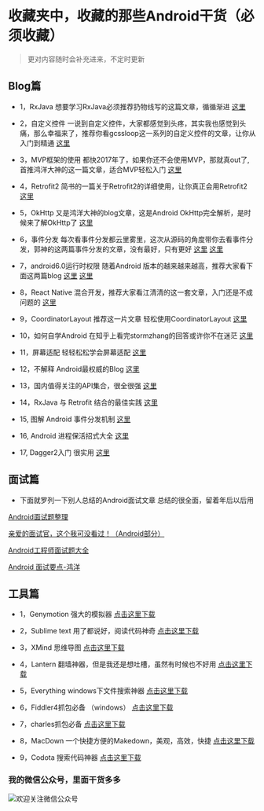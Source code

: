 #  收藏夹中，收藏的那些Android干货（必须收藏）

> 更对内容随时会补充进来，不定时更新

## Blog篇

* 1，RxJava  想要学习RxJava必须推荐扔物线写的这篇文章，循循渐进
[这里](http://gank.io/post/560e15be2dca930e00da1083)

* 2，自定义控件  一说到自定义控件，大家都感觉到头疼，其实我也感觉到头痛，那么幸福来了，推荐你看gcssloop这一系列的自定义控件的文章，让你从入门到精通
[这里](http://www.gcssloop.com/customview/CustomViewIndex)

* 3，MVP框架的使用  都快2017年了，如果你还不会使用MVP，那就真out了,首推鸿洋大神的这一篇文章，适合MVP轻松入门
 [这里](http://blog.csdn.net/lmj623565791/article/details/46596109)

* 4，Retrofit2   简书的一篇关于Retrofit2的详细使用，让你真正会用Retrofit2
[这里](http://www.jianshu.com/p/308f3c54abdd)

* 5，OkHttp   又是鸿洋大神的blog文章，这是Android OkHttp完全解析，是时候来了解OkHttp了
[这里](http://blog.csdn.net/lmj623565791/article/details/47911083)

* 6，事件分发 每次看事件分发都云里雾里，这次从源码的角度带你去看事件分发，郭神的这两篇事件分发的文章，没有最好，只有更好
[这里](http://blog.csdn.net/guolin_blog/article/details/9097463)
[这里](http://blog.csdn.net/guolin_blog/article/details/9153747)

* 7，android6.0运行时权限  随着Android 版本的越来越来越高，推荐大家看下面这两篇blog
[这里](http://blog.csdn.net/yanzhenjie1003/article/details/52503533)
[这里](http://blog.csdn.net/lmj623565791/article/details/50709663)

* 8，React Native 混合开发，推荐大家看江清清的这一套文章，入门还是不成问题的
[这里](http://www.lcode.org/react-native/)

* 9，CoordinatorLayout  推荐这一片文章 轻松使用CoordinatorLayout
[这里](http://blog.csdn.net/xyz_lmn/article/details/48055919)

* 10，如何自学Android  在知乎上看完stormzhang的回答或许你不在迷茫
[这里](https://www.zhihu.com/question/26417244)

* 11，屏幕适配  轻轻松松学会屏幕适配
[这里](http://blog.csdn.net/lmj623565791/article/details/45460089)

* 12，不解释 Android最权威的Blog
[这里](https://developer.android.google.cn/index.html)


* 13，国内值得关注的API集合，很全很强
[这里](http://www.jianshu.com/p/ecf037476603)

* 14，RxJava 与 Retrofit 结合的最佳实践
[这里](http://gank.io/post/56e80c2c677659311bed9841)

* 15, 图解 Android 事件分发机制
[这里](http://www.jianshu.com/p/e99b5e8bd67b?utm_campaign=haruki&utm_content=note&utm_medium=reader_share&utm_source=weixin)

* 16, Android 进程保活招式大全
[这里](http://mp.weixin.qq.com/s?__biz=MzA3NTYzODYzMg==&mid=2653577617&idx=1&sn=623256a2ff94641036a6c9eea17baab8&scene=1&srcid=0818EecQYYkaSkd5HD8WjDf8#rd)

* 17, Dagger2入门 很实用
[这里](http://blog.csdn.net/duo2005duo/article/details/50618171)

## 面试篇

* 下面就罗列一下别人总结的Android面试文章 总结的很全面，留着年后以后用

[Android面试题整理](http://www.jianshu.com/p/a22450882af2)

[亲爱的面试官，这个我可没看过！（Android部分）](http://www.jianshu.com/p/89f19d67b348)

[Android工程师面试题大全](http://www.jianshu.com/p/1bdf7d0e1ac5)

[Android 面试要点-鸿洋](http://mp.weixin.qq.com/s?__biz=MzAxMTI4MTkwNQ==&mid=2650820648&idx=1&sn=cb9ee924f2ded3358dd6c256803cc687&scene=0#wechat_redirect)

## 工具篇

* 1，Genymotion 强大的模拟器
[点击这里下载](https://www.genymotion.com/)

* 2，Sublime text  用了都说好，阅读代码神奇
[点击这里下载](https://www.sublimetext.com/)

* 3，XMind  思维导图
[点击这里下载](http://www.xmindchina.net/)

* 4，Lantern  翻墙神器，但是我还是想吐槽，虽然有时候也不好用
[点击这里下载](https://www.getlantern.org/)

* 5，Everything  windows下文件搜索神器
[点击这里下载](http://www.voidtools.com/downloads/)

*  6，Fiddler4抓包必备 （windows）
[点击这里下载](https://www.telerik.com/download/fiddler/fiddler4)

* 7，charles抓包必备
[点击这里下载](https://www.charlesproxy.com/download/)

* 8，MacDown 一个快捷方便的Makedown，美观，高效，快捷
[点击这里下载](http://macdown.uranusjr.com/)

* 9，Codota 搜索代码神器
[点击这里下载](https://www.codota.com/)


### 我的微信公众号，里面干货多多
![欢迎关注微信公众号](http://mmbiz.qpic.cn/mmbiz_jpg/CP9AlgoibiagWSGfRg9dxv4peAxgwickwqYOl9bywdhsRO4GoILlianCt0ia8aIfFuria7o4oaqeeHfQuKuvOgib49LsA/640?wx_fmt=jpeg&tp=webp&wxfrom=5&wx_lazy=1)
